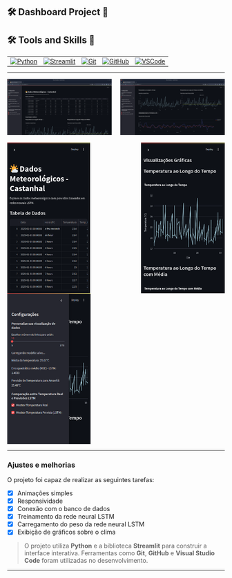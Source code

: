## 🛠 Dashboard Project 🔗

## 🛠 Tools and Skills 🔗

<table>
  <tr>
    <td align="center">
      <a href="#"><img src="https://img.shields.io/badge/Python-3776AB.svg?style=for-the-badge&logo=Python&logoColor=white" alt="Python"></a>
    </td>
    <td align="center">
      <a href="https://streamlit.io/"><img src="https://img.shields.io/badge/Streamlit-FF4B4B.svg?style=for-the-badge&logo=Streamlit&logoColor=white" alt="Streamlit"></a>
    </td>
    <td align="center">
      <a href="#"><img src="https://img.shields.io/badge/Git-F05032.svg?style=for-the-badge&logo=Git&logoColor=white" alt="Git"></a>
    </td>
    <td align="center">
      <a href="#"><img src="https://img.shields.io/badge/GitHub-181717.svg?style=for-the-badge&logo=GitHub&logoColor=white" alt="GitHub"></a>
    </td>
    <td align="center">
      <a href="#"><img src="https://img.shields.io/badge/Visual%20Studio%20Code-007ACC.svg?style=for-the-badge&logo=Visual-Studio-Code&logoColor=white" alt="VSCode"></a>
    </td>
  </tr>
</table>

---

<div style="display: flex; justify-content: space-between; flex-wrap: wrap;">
    <img src="./src/img 1.png" alt="Exemplo imagem" width="48%">
    <img src="./src/img 2.png" alt="Exemplo imagem" width="48%">
</div>
<br>
<!-- Aumentando a altura para 350px para as imagens 3, 4 e 5 -->
<div style="display: flex; justify-content: space-between; flex-wrap: wrap;">
    <img src="./src/img 3.png" alt="Exemplo imagem" height="350px" style="object-fit: contain;">
    <img src="./src/img 4.png" alt="Exemplo imagem" height="350px" style="object-fit: contain;">
    <img src="./src/img 5.png" alt="Exemplo imagem" height="350px" style="object-fit: contain;">
</div>

---

### Ajustes e melhorias

O projeto foi capaz de realizar as seguintes tarefas:

- [x] Animações simples  
- [x] Responsividade  
- [x] Conexão com o banco de dados  
- [x] Treinamento da rede neural LSTM  
- [x] Carregamento do peso da rede neural LSTM  
- [x] Exibição de gráficos sobre o clima  

> O projeto utiliza **Python** e a biblioteca **Streamlit** para construir a interface interativa. Ferramentas como **Git**, **GitHub** e **Visual Studio Code** foram utilizadas no desenvolvimento.

---
